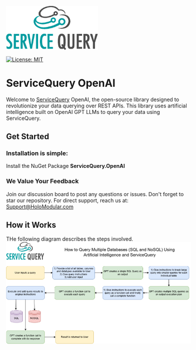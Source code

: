 <img src="https://github.com/holomodular/ServiceQuery/blob/main/Logo.png" title="ServiceQuery Logo" width="250"/>

[![License: MIT](https://img.shields.io/badge/License-MIT-blue.svg)](https://opensource.org/licenses/MIT)

# ServiceQuery OpenAI
Welcome to [ServiceQuery](https://ServiceQuery.com) OpenAI, the open-source library designed to revolutionize your data querying over REST APIs.
This library uses artificial intelligence built on OpenAI GPT LLMs to query your data using ServiceQuery.

## Get Started
### Installation is simple:
Install the NuGet Package **ServiceQuery.OpenAI**

### We Value Your Feedback
Join our discussion board to post any questions or issues. Don't forget to star our repository. For direct support, reach us at: Support@HoloModular.com


## How it Works
THe following diagram describes the steps involved.
<img src="https://github.com/holomodular/ServiceQuery-OpenAI/blob/main/ServiceQueryOpenAIDesign.png" title="ServiceQuery.OpenAI Design" />
